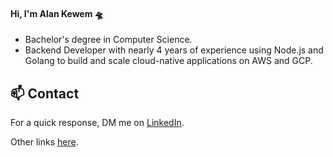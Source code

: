 #### Hi, I'm Alan Kewem 🛸

- Bachelor's degree in Computer Science.
- Backend Developer with nearly 4 years of experience using Node.js and Golang to build and scale cloud-native applications on AWS and GCP.

## 📫 Contact

For a quick response, DM me on [LinkedIn](https://www.linkedin.com/in/alankewem).

Other links [here](https://bento.me/alankewem).

